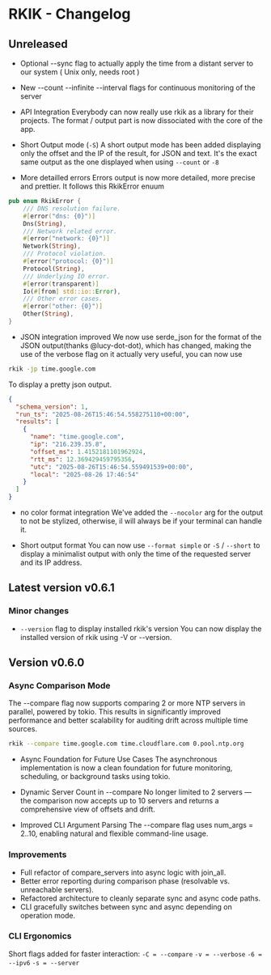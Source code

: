 # RKIK - Changelog 

## Unreleased
- Optional --sync flag to actually apply the time from a distant server to our system ( Unix only, needs root )

- New --count --infinite --interval flags for continuous monitoring of the server

- API Integration
Everybody can now really use rkik as a library for their projects. The format / output part is now dissociated with the core of the app.
 
- Short Output mode (`-S`)
  A short output mode has been added displaying only the offset and the IP of the result, for JSON and text. It's the exact same output as the one displayed when using `--count` or `-8`


- More detailled errors 
Errors output is now more detailed, more precise and prettier. It follows this RkikError enuum
```rust
pub enum RkikError {
    /// DNS resolution failure.
    #[error("dns: {0}")]
    Dns(String),
    /// Network related error.
    #[error("network: {0}")]
    Network(String),
    /// Protocol violation.
    #[error("protocol: {0}")]
    Protocol(String),
    /// Underlying IO error.
    #[error(transparent)]
    Io(#[from] std::io::Error),
    /// Other error cases.
    #[error("other: {0}")]
    Other(String),
}
```

- JSON integration improved
We now use serde_json for the format of the JSON output(thanks @lucy-dot-dot), which has changed, making the use of the verbose flag on it actually very useful, you can now use
```bash
rkik -jp time.google.com
```
To display a pretty json output. 
```json
{
  "schema_version": 1,
  "run_ts": "2025-08-26T15:46:54.558275110+00:00",
  "results": [
    {
      "name": "time.google.com",
      "ip": "216.239.35.8",
      "offset_ms": 1.4152181101962924,
      "rtt_ms": 12.369429459795356,
      "utc": "2025-08-26T15:46:54.559491539+00:00",
      "local": "2025-08-26 17:46:54"
    }
  ]
}
```

- no color format integration
We've added the `--nocolor` arg for the output to not be stylized, otherwise, il will always be if your terminal can handle it.

- Short output format
You can now use `--format simple` or `-S` / `--short` to display a minimalist output with only the time of the requested server and its IP address.

## Latest version v0.6.1
### Minor changes
- `--version` flag to display installed rkik's version
You can now display the installed version of rkik using -V or --version.

## Version v0.6.0
### Async Comparison Mode

The --compare flag now supports comparing 2 or more NTP servers in parallel, powered by tokio. This results in significantly improved performance and better scalability for auditing drift across multiple time sources.

```bash
rkik --compare time.google.com time.cloudflare.com 0.pool.ntp.org
```
- Async Foundation for Future Use Cases
The asynchronous implementation is now a clean foundation for future monitoring, scheduling, or background tasks using tokio.

- Dynamic Server Count in --compare
No longer limited to 2 servers — the comparison now accepts up to 10 servers and returns a comprehensive view of offsets and drift.

- Improved CLI Argument Parsing
The --compare flag uses num_args = 2..10, enabling natural and flexible command-line usage.

### Improvements
- Full refactor of compare_servers into async logic with join_all.
- Better error reporting during comparison phase (resolvable vs. unreachable servers).
- Refactored architecture to cleanly separate sync and async code paths.
- CLI gracefully switches between sync and async depending on operation mode.


### CLI Ergonomics
Short flags added for faster interaction:
`-C = --compare`
`-v = --verbose`
`-6 = --ipv6`
`-s = --server`
